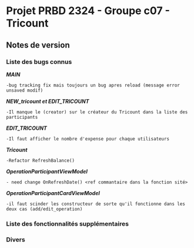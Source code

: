 # Projet PRBD 2324 - Groupe c07 - Tricount

## Notes de version

### Liste des bugs connus

***MAIN***
	
	-bug tracking fix mais toujours un bug apres reload (message error unsaved modif)
	
***NEW_tricount et EDIT_TRICOUNT***
	
	-Il manque le (creator) sur le créateur du Tricount dans la liste des participants

***EDIT_TRICOUNT***
	
	-Il faut afficher le nombre d'expense pour chaque utilisateurs

***Tricount***
	
	-Refactor RefreshBalance()

***OperationParticipantViewModel***
	
	- need change OnRefreshDate() <ref commantaire dans la fonction sité>

***OperationParticipantCardViewModel***
	
	-il faut scinder les constructeur de sorte qu'il fonctionne dans les deux cas (add/edit_operation)

### Liste des fonctionnalités supplémentaires

### Divers
